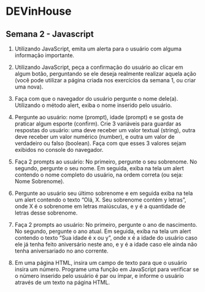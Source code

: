 # DEVinHouse
## Semana 2 - Javascript

1) Utilizando JavaScript, emita um alerta para o usuário com alguma informação importante.

2) Utilizando JavaScript, peça a confirmação do usuário ao clicar em algum botão, perguntando se ele deseja realmente realizar aquela ação (você pode utilizar a página criada nos exercícios da semana 1, ou criar uma nova).

3) Faça com que o navegador do usuário pergunte o nome dele(a). Utilizando o método alert, exiba o nome inserido pelo usuário.

4) Pergunte ao usuário: nome (prompt), idade (prompt) e se gosta de praticar algum esporte (confirm). Crie 3 variáveis para guardar as respostas do usuário: uma deve receber um valor textual (string), outra deve receber um valor numérico (number), e outra um valor de verdadeiro ou falso (boolean). Faça com que esses 3 valores sejam exibidos no console do navegador.

5) Faça 2 prompts ao usuário: No primeiro, pergunte o seu sobrenome. No segundo, pergunte o seu nome. Em seguida, exiba na tela um alert contendo o nome completo do usuário, na ordem correta (ou seja: Nome Sobrenome).

6) Pergunte ao usuário seu último sobrenome e em seguida exiba na tela um alert contendo o texto “Olá, X. Seu sobrenome contém y letras”, onde X é o sobrenome em letras maiúsculas, e y é a quantidade de letras desse sobrenome.

7) Faça 2 prompts ao usuário: No primeiro, pergunte o ano de nascimento. No segundo, pergunte o ano atual. Em seguida, exiba na tela um alert contendo o texto “Sua idade é x ou y”, onde x é a idade do usuário caso ele já tenha feito aniversário neste ano, e y é a idade caso ele ainda não tenha aniversariado no ano corrente.

10) Em uma página HTML, insira um campo de texto para que o usuário insira um número. Programe uma função em JavaScript para verificar se o número inserido pelo usuário é par ou ímpar, e informe o usuário através de um texto na página HTML.